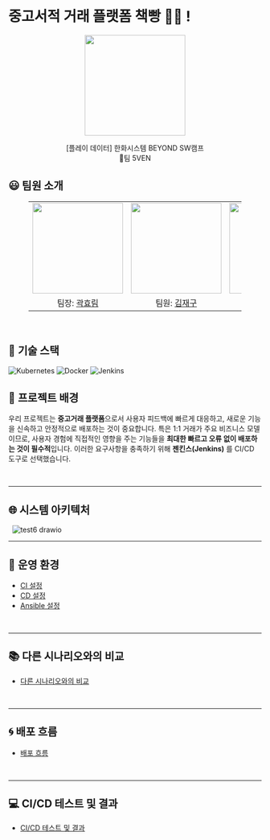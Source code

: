 # 중고서적 거래 플랫폼 책빵 📖🍞 !
<p align="middle" style="margin: 0; padding: 0;">
  <img width="200px" src="https://github.com/user-attachments/assets/59f2249b-790f-416c-a965-42a51ac5e06e">
</p>

<p align="middle">
[플레이 데이터] 한화시스템 BEYOND SW캠프
<br>🥪팀 5VEN
</p>

## 😃 팀원 소개

<figure>
    <table>
      <tr>
        <td align="center"><img src="https://github.com/user-attachments/assets/161f9f29-3a5e-415c-96ac-3dfe206d2c81" width="180px"/></td>
        <td align="center"><img src="https://github.com/user-attachments/assets/aefd8909-7201-4162-be56-b4815512d4c4" width="180px"/></td>
        <td align="center"><img src="https://github.com/user-attachments/assets/f73098ea-a9ee-4915-b38a-a6c05f6e4c6a" width="180px"/></td>
	<td align="center"><img src="https://github.com/user-attachments/assets/854f6d73-5aac-4c17-add8-5c5ebc768f7b" width="180px"/></td>
        <td align="center"><img src="https://github.com/user-attachments/assets/06e97207-fffe-459c-934e-a2ef79ef4f22" width="180px"/></td>
      </tr>
      <tr>
        <td align="center">팀장: <a href="https://github.com/daydeiday">곽효림</a></td>
        <td align="center">팀원: <a href="https://github.com/wkdlrn">김재구</a></td>
        <td align="center">팀원: <a href="https://github.com/ChangeunLim" >임찬근</a></td>
        <td align="center"><strong>팀장</strong>: <a href="https://github.com/InukChoi">최인욱</a></td>
	<td align="center">팀원: <a href="https://github.com/choi-won-ik" >최원익</a></td>
      </tr>
    </table>
</figure>



&nbsp; 

## 🔧 기술 스택
![Kubernetes](https://img.shields.io/badge/k8s-%23326ce5.svg?style=for-the-badge&logo=kubernetes&logoColor=white)
![Docker](https://img.shields.io/badge/docker-%232496ED.svg?style=for-the-badge&logo=docker&logoColor=white)
![Jenkins](https://img.shields.io/badge/jenkins-%23D24939.svg?style=for-the-badge&logo=jenkins&logoColor=white)


## 🌳 프로젝트 배경

우리 프로젝트는 **중고거래 플랫폼**으로서 사용자 피드백에 빠르게 대응하고, 새로운 기능을 신속하고 안정적으로 배포하는 것이 중요합니다. 특은 1:1 거래가 주요 비즈니스 모델이므로, 사용자 경험에 직접적인 영향을 주는 기능들을 **최대한 빠르고 오류 없이 배포하는 것이 필수적**입니다. 이러한 요구사항을 충족하기 위해 **젠킨스(Jenkins)** 를 CI/CD 도구로 선택했습니다.

<br>

---

## 🌐 시스템 아키텍처
&nbsp;
![test6 drawio](https://github.com/user-attachments/assets/b63d48dd-1a4f-48e2-879e-d1ef9ca970f1)

---

## 🌳 운영 환경

- [CI 설정](https://github.com/beyond-sw-camp/be12-4th-5ven-bread_book/wiki/CI)
- [CD 설정](https://github.com/beyond-sw-camp/be12-4th-5ven-bread_book/wiki/CD)
- [Ansible 설정](https://github.com/beyond-sw-camp/be12-4th-5ven-bread_book/wiki/%EC%9A%B4%EC%98%81%ED%99%98%EA%B2%BD#test)

<br>

---



## 📚 다른 시나리오와의 비교


- [다른 시나리오와의 비교](https://github.com/beyond-sw-camp/be12-4th-5ven-bread_book/wiki/%EB%8B%A4%EB%A5%B8-%EC%8B%9C%EB%82%98%EB%A6%AC%EC%98%A4%EC%99%80%EC%9D%98-%EB%B9%84%EA%B5%90)

<br>

---

## 🌀 배포 흐름

- [배포 흐름](https://github.com/beyond-sw-camp/be12-4th-5ven-bread_book/wiki/%EB%B0%B0%ED%8F%AC-%ED%9D%90%EB%A6%84)

<br>

---

## 💻 CI/CD 테스트 및 결과

- [CI/CD 테스트 및 결과](https://github.com/beyond-sw-camp/be12-4th-5ven-bread_book/wiki/%F0%9F%92%BB-CI-CD-%ED%85%8C%EC%8A%A4%ED%8A%B8-%EB%B0%8F-%EA%B2%B0%EA%B3%BC)
